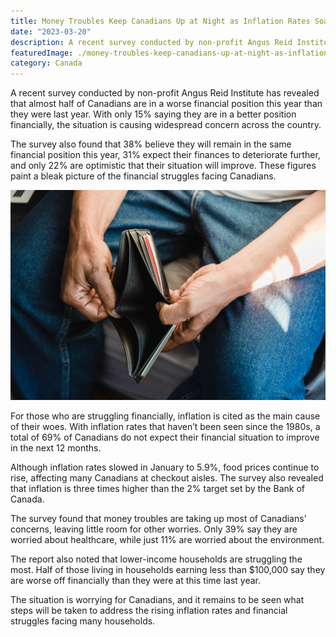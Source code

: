 ```yaml
---
title: Money Troubles Keep Canadians Up at Night as Inflation Rates Soar
date: "2023-03-20"
description: A recent survey conducted by non-profit Angus Reid Institute has revealed that almost half of Canadians are in a worse financial position this year than they were last year. With only 15% saying they are in a better position financially, the situation is causing widespread concern across the country.
featuredImage: ./money-troubles-keep-canadians-up-at-night-as-inflation-rates-soar.jpeg
category: Canada
---
```


A recent survey conducted by non-profit Angus Reid Institute has revealed that almost half of Canadians are in a worse financial position this year than they were last year. With only 15% saying they are in a better position financially, the situation is causing widespread concern across the country.

The survey also found that 38% believe they will remain in the same financial position this year, 31% expect their finances to deteriorate further, and only 22% are optimistic that their situation will improve. These figures paint a bleak picture of the financial struggles facing Canadians.

![Money Troubles Keep Canadians Up at Night as Inflation Rates Soar](./money-troubles-keep-canadians-up-at-night-as-inflation-rates-soar.jpeg)

For those who are struggling financially, inflation is cited as the main cause of their woes. With inflation rates that haven’t been seen since the 1980s, a total of 69% of Canadians do not expect their financial situation to improve in the next 12 months.

Although inflation rates slowed in January to 5.9%, food prices continue to rise, affecting many Canadians at checkout aisles. The survey also revealed that inflation is three times higher than the 2% target set by the Bank of Canada.

The survey found that money troubles are taking up most of Canadians' concerns, leaving little room for other worries. Only 39% say they are worried about healthcare, while just 11% are worried about the environment.

The report also noted that lower-income households are struggling the most. Half of those living in households earning less than $100,000 say they are worse off financially than they were at this time last year.

The situation is worrying for Canadians, and it remains to be seen what steps will be taken to address the rising inflation rates and financial struggles facing many households.